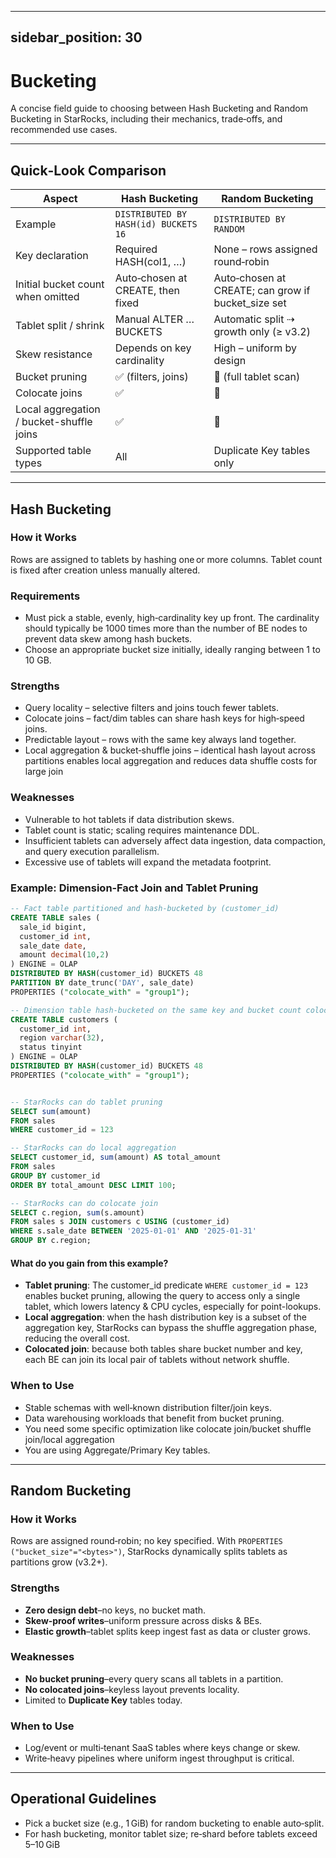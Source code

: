 
---
sidebar_position: 30
---

# Bucketing

A concise field guide to choosing between Hash Bucketing and Random Bucketing in StarRocks, including their mechanics, trade‑offs, and recommended use cases.

---
## Quick‑Look Comparison

| Aspect | Hash Bucketing | Random Bucketing |
| ------ | -------------- | ---------------- |
| Example | `DISTRIBUTED BY HASH(id) BUCKETS 16` | `DISTRIBUTED BY RANDOM` |
| Key declaration | Required HASH(col1, …) | None – rows assigned round‑robin |
| Initial bucket count when omitted | Auto‑chosen at CREATE, then fixed | Auto‑chosen at CREATE; can grow if bucket_size set |
| Tablet split / shrink | Manual ALTER … BUCKETS | Automatic split ⇢ growth only (≥ v3.2) |
| Skew resistance | Depends on key cardinality | High – uniform by design |
| Bucket pruning | ✅ (filters, joins) | 🚫 (full tablet scan) |
| Colocate joins | ✅ | 🚫 |
| Local aggregation / bucket-shuffle joins | ✅ | 🚫 |
| Supported table types | All | Duplicate Key tables only |

---
## Hash Bucketing

### How it Works

Rows are assigned to tablets by hashing one or more columns. Tablet count is fixed after creation unless manually altered.

### Requirements
- Must pick a stable, evenly, high‑cardinality key up front. The cardinality should typically be 1000 times more than the number of BE nodes to prevent data skew among hash buckets.
- Choose an appropriate bucket size initially, ideally ranging between 1 to 10 GB.

### Strengths
- Query locality – selective filters and joins touch fewer tablets.
- Colocate joins – fact/dim tables can share hash keys for high‑speed joins.
- Predictable layout – rows with the same key always land together.
- Local aggregation & bucket‑shuffle joins – identical hash layout across partitions enables local aggregation and reduces data shuffle costs for large join

### Weaknesses
- Vulnerable to hot tablets if data distribution skews.
- Tablet count is static; scaling requires maintenance DDL.
- Insufficient tablets can adversely affect data ingestion, data compaction, and query execution parallelism.
- Excessive use of tablets will expand the metadata footprint.

### Example: Dimension‑Fact Join and Tablet Pruning

```sql
-- Fact table partitioned and hash‑bucketed by (customer_id)
CREATE TABLE sales (
  sale_id bigint,
  customer_id int,
  sale_date date,
  amount decimal(10,2)
) ENGINE = OLAP
DISTRIBUTED BY HASH(customer_id) BUCKETS 48
PARTITION BY date_trunc('DAY', sale_date)
PROPERTIES ("colocate_with" = "group1");

-- Dimension table hash‑bucketed on the same key and bucket count colocated with the sales table
CREATE TABLE customers (
  customer_id int,
  region varchar(32),
  status tinyint
) ENGINE = OLAP
DISTRIBUTED BY HASH(customer_id) BUCKETS 48
PROPERTIES ("colocate_with" = "group1");


-- StarRocks can do tablet pruning
SELECT sum(amount) 
FROM sales
WHERE customer_id = 123

-- StarRocks can do local aggregation
SELECT customer_id, sum(amount) AS total_amount
FROM sales
GROUP BY customer_id
ORDER BY total_amount DESC LIMIT 100;

-- StarRocks can do colocate join
SELECT c.region, sum(s.amount)
FROM sales s JOIN customers c USING (customer_id)
WHERE s.sale_date BETWEEN '2025-01-01' AND '2025-01-31'
GROUP BY c.region;
```

#### What do you gain from this example?

- **Tablet pruning**: The customer_id predicate `WHERE customer_id = 123`  enables bucket pruning, allowing the query to access only a single tablet, which lowers latency & CPU cycles, especially for point-lookups.
- **Local aggregation**: when the hash distribution key is a subset of the aggregation key, StarRocks can bypass the shuffle aggregation phase, reducing the overall cost.
- **Colocated join**: because both tables share bucket number and key, each BE can join its local pair of tablets without network shuffle.

### When to Use
- Stable schemas with well‑known distribution filter/join keys.
- Data warehousing workloads that benefit from bucket pruning.
- You need some specific optimization like colocate join/bucket shuffle join/local aggregation
- You are using Aggregate/Primary Key tables.

---
## Random Bucketing

### How it Works

Rows are assigned round‑robin; no key specified. With `PROPERTIES ("bucket_size"="<bytes>")`, StarRocks dynamically splits tablets as partitions grow (v3.2+).

### Strengths

- **Zero design debt**–no keys, no bucket math.
- **Skew‑proof writes**–uniform pressure across disks & BEs.
- **Elastic growth**–tablet splits keep ingest fast as data or cluster grows.

### Weaknesses

- **No bucket pruning**–every query scans all tablets in a partition.
- **No colocated joins**–keyless layout prevents locality.
- Limited to **Duplicate Key** tables today.

### When to Use

- Log/event or multi‑tenant SaaS tables where keys change or skew.
- Write‑heavy pipelines where uniform ingest throughput is critical.

---

## Operational Guidelines

- Pick a bucket size (e.g., 1 GiB) for random bucketing to enable auto‑split.
- For hash bucketing, monitor tablet size; re‑shard before tablets exceed 5–10 GiB
